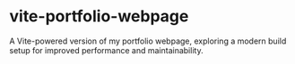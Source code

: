 # vite-portfolio-webpage
A Vite-powered version of my portfolio webpage, exploring a modern build setup for improved performance and maintainability.
